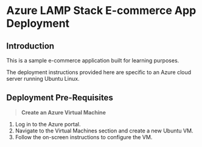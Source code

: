 # Azure LAMP Stack E-commerce App Deployment

## Introduction
This is a sample e-commerce application built for learning purposes.

The deployment instructions provided here are specific to an Azure cloud server running Ubuntu Linux.

## Deployment Pre-Requisites

>**Create an Azure Virtual Machine**

1. Log in to the Azure portal.
2. Navigate to the Virtual Machines section and create a new Ubuntu VM.
3. Follow the on-screen instructions to configure the VM.

